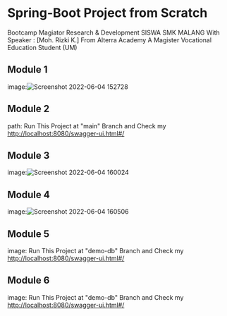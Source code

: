 # Spring-Boot Project from Scratch

Bootcamp Magiator Research & Development SISWA SMK MALANG
With Speaker : [Moh. Rizki K.] From Alterra Academy
 A Magister Vocational Education Student (UM)

## Module 1

image:![Screenshot 2022-06-04 152728](https://user-images.githubusercontent.com/88466328/171991498-db135378-ec01-4e85-9e92-b4ebda3c03b7.jpg)

## Module 2

path:  Run This Project at "main" Branch and Check my <http://localhost:8080/swagger-ui.html#/>

## Module 3

image:![Screenshot 2022-06-04 160024](https://user-images.githubusercontent.com/88466328/171992422-c428a257-bccf-4caf-929f-33b6c0af0c60.jpg)

## Module 4

image:![Screenshot 2022-06-04 160506](https://user-images.githubusercontent.com/88466328/171992537-e1b0dfd0-ed52-48d7-8faf-460e1d801aa2.jpg)

## Module 5

image: Run This Project at "demo-db" Branch and Check my <http://localhost:8080/swagger-ui.html#/>

## Module 6

image: Run This Project at "demo-db" Branch and Check my <http://localhost:8080/swagger-ui.html#/>
